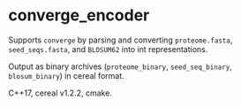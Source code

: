 # converge_encoder

Supports `converge` by parsing and converting `proteome.fasta`, `seed_seqs.fasta`, and `BLOSUM62` into int representations. 

Output as binary archives (`proteome_binary`, `seed_seq_binary`, `blosum_binary`) in cereal format. 

C++17, cereal v1.2.2, cmake. 

